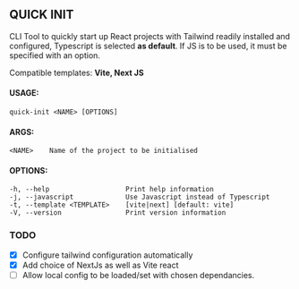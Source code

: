 ## QUICK INIT
CLI Tool to quickly start up React projects with Tailwind readily installed and configured,
Typescript is selected **as default**. If JS is to be used, it must be specified with an option.

Compatible templates: **Vite, Next JS**

#### USAGE:
    quick-init <NAME> [OPTIONS]

#### ARGS:
    <NAME>    Name of the project to be initialised

#### OPTIONS:
    -h, --help                   Print help information
    -j, --javascript             Use Javascript instead of Typescript
    -t, --template <TEMPLATE>    [vite|next] [default: vite]
    -V, --version                Print version information
    
### TODO
- [x] Configure tailwind configuration automatically
- [x] Add choice of NextJs as well as Vite react
- [ ] Allow local config to be loaded/set with chosen dependancies.
